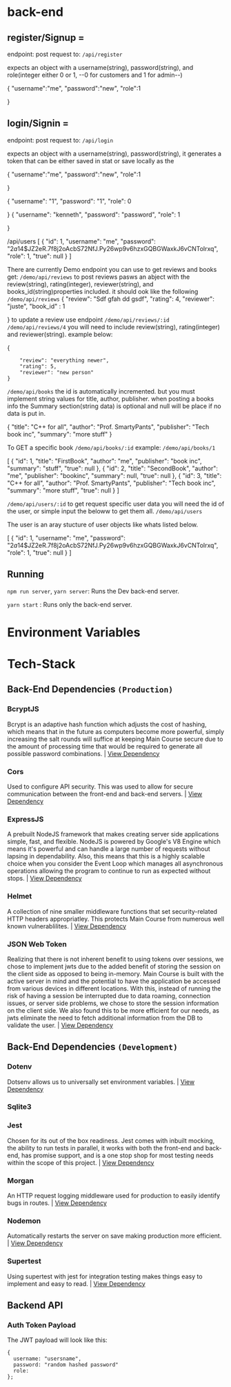 # back-end

## register/Signup =
endpoint:
post request to:
`/api/register`

expects an object with  a username(string), password(string), 
and role(integer either 0 or 1, --0 for customers and 1 for admin--)

{
	"username":"me",
	"password":"new",
	"role":1
	
}


## login/Signin =
endpoint:
post request to:
`/api/login`

expects an object with  a username(string), password(string), 
it generates a token that can be either saved in stat or save locally as the

{
	"username":"me",
	"password":"new",
    "role":1
	
}

{
	"username": "1",
	"password": "1",
    "role": 0
	
}
{
	"username": "kenneth",
	"password": "password",
    "role": 1
	
}


/api/users
[
    {
        "id": 1,
        "username": "me",
        "password": "$2a$14$JZ2eR.7f8j2oAcbS72NfJ.Py26wp9v6hzxGQBGWaxkJ6vCNTolrxq",
        "role": 1,
        "true": null
    }
]

There are currently Demo endpoint you can use to get reviews and books 
get:
`/demo/api/reviews`
to post reviews pasws an abject with the review(string), rating(integer), reviewer(string), and books_id(string)properties included. it  should ook like the following
`/demo/api/reviews`
{
	"review": "Sdf gfah dd gsdf",
	"rating": 4,
	"reviewer": "juste",
	"book_id" : 1
	
}
to update a review use endpoint `/demo/api/reviews/:id` 
`/demo/api/reviews/4` 
you will need to include review(string), rating(integer) and reviewer(string).
example below:

{
      
        "review": "everything newer",
        "rating": 5,
        "reviewer": "new person"
    }


`/demo/api/books`
the id is automatically incremented. 
but you must implement string values for title, author, publisher.
when posting a books info the Summary section(string data) is optional and null will be place if no data is put in.

{
        "title": "C++ for all",
        "author": "Prof. SmartyPants",
        "publisher": "Tech book inc",
        "summary": "more stuff"
    }

To GET a specific book 
`/demo/api/books/:id`
example:
`/demo/api/books/1`

[
    {
        "id": 1,
        "title": "FirstBook",
        "author": "me",
        "publisher": "book inc",
        "summary": "stuff",
        "true": null
    },
    {
        "id": 2,
        "title": "SecondBook",
        "author": "me",
        "publisher": "bookinc",
        "summary": null,
        "true": null
    },
    {
        "id": 3,
        "title": "C++ for all",
        "author": "Prof. SmartyPants",
        "publisher": "Tech book inc",
        "summary": "more stuff",
        "true": null
    }
]



`/demo/api/users/:id`
to get request specific user data you will need the id of the user,
or simple input the beloww to get them all.
`/demo/api/users`

The user is an aray stucture of user objects like whats listed below.

[
    {
        "id": 1,
        "username": "me",
        "password": "$2a$14$JZ2eR.7f8j2oAcbS72NfJ.Py26wp9v6hzxGQBGWaxkJ6vCNTolrxq",
        "role": 1,
        "true": null
    }
]

## Running
`npm run server`, `yarn server`: Runs the Dev back-end server.

`yarn start` : Runs only the back-end server.

# Environment Variables

# Tech-Stack

## Back-End Dependencies ```(Production)```

### BcryptJS

Bcrypt is an adaptive hash function which adjusts the cost of hashing, which means that in the future as computers become more powerful, simply increasing the salt rounds will suffice at keeping Main Course secure due to the amount of processing time that would be required to generate all possible password combinations. | [View Dependency](https://www.npmjs.com/package/bcryptjs)

### Cors

Used to configure API security. This was used to allow for secure communication between the front-end and back-end servers. | [View Dependency](https://github.com/expressjs/cors)

### ExpressJS

A prebuilt NodeJS framework that makes creating server side applications simple, fast, and flexible. NodeJS is powered by Google's V8 Engine which means it's powerful and can handle a large number of requests without lapsing in dependability. Also, this means that this is a highly scalable choice when you consider the Event Loop which manages all asynchronous operations allowing the program to continue to run as expected without stops. | [View Dependency](http://expressjs.com/)

### Helmet

A collection of nine smaller middleware functions that set security-related HTTP headers appropriatley. This protects Main Course from numerous well known vulnerablilites. | [View Dependency](https://helmetjs.github.io/)

### JSON Web Token

Realizing that there is not inherent benefit to using tokens over sessions, we chose to implement jwts due to the added benefit of storing the session on the client side as opposed to being in-memory. Main Course is built with the active server in mind and the potential to have the application be accessed from various devices in different locations. With this, instead of running the risk of having a session be interrupted due to data roaming, connection issues, or server side problems, we chose to store the session information on the client side. We also found this to be more efficient for our needs, as jwts eliminate the need to fetch additional information from the DB to validate the user. | [View Dependency](https://www.npmjs.com/package/jsonwebtoken)

## Back-End Dependencies ```(Development)```

### Dotenv

Dotsenv allows us to universally set environment variables. | [View Dependency](https://www.npmjs.com/package/dot-env)

### Sqlite3


### Jest

Chosen for its out of the box readiness. Jest comes with inbuilt mocking, the ability to run tests in parallel, it works with both the front-end and back-end, has promise support, and is a one stop shop for most testing needs within the scope of this project. | [View Dependency](https://jestjs.io/)

### Morgan

An HTTP request logging middleware used for production to easily identify bugs in routes. | [View Dependency](https://github.com/expressjs/morgan)

### Nodemon

Automatically restarts the server on save making production more efficient. | [View Dependency](https://nodemon.io/)

### Supertest

Using supertest with jest for integration testing makes things easy to implement and easy to read. | [View Dependency](https://www.npmjs.com/package/supertest)


## Backend API

### Auth Token Payload

The JWT payload will look like this:

```
{
  username: "usersname",
  password: "random hashed password"
  role: 
};
```
